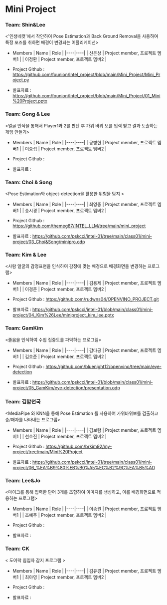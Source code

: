 # Mini Project
### Team: Shin&Lee

<'인생네컷'에서 착안하여 Pose Estimation과 Back Ground Removal을 사용하여 특정 포즈를 취하면 배경이 변경되는 어플리케이션>

* Members
  | Name | Role |
  |----|----|
  | 신은상 | Project member, 프로젝트 멤버1 |
  | 이정환 | Project member, 프로젝트 멤버2 |

* Project Github : https://github.com/founion/Intel_project/blob/main/Mini_Project/Mini_Project.py

* 발표자료 : https://github.com/founion/Intel_project/blob/main/Mini_Project/01_Mini%20Project.pptx


### Team: Gong & Lee

<얼굴 인식을 통해서 Player1과 2를 판단 후 가위 바위 보를 입력 받고 결과 도출하는 게임 만들기>

* Members
  | Name | Role |
  |----|----|
  | 공병현 | Project member, 프로젝트 멤버1 |
  | 이중섭 | Project member, 프로젝트 멤버2 |

* Project Github : 

* 발표자료 : 

### Team: Choi & Song

<Pose Estimation와 object-detection을 활용한 위험물 탐지  >

* Members
  | Name | Role |
  |----|----|
  | 최영중 | Project member, 프로젝트 멤버1 |
  | 송시경 | Project member, 프로젝트 멤버2 |

* Project Github : https://github.com/themeg87/INTEL_LLM/tree/main/mini_project

* 발표자료 : https://github.com/pskcci/intel-01/tree/main/class01/mini-project/03_Choi&Song/minipro.odp

### Team: Kim & Lee

<사람 얼굴의 감정표현을 인식하여 감정에 맞는 배경으로 배경화면을 변경하는 프로그램>

* Members
  | Name | Role |
  |----|----|
  | 김용제 | Project member, 프로젝트 멤버1 |
  | 이경준 | Project member, 프로젝트 멤버2 |

* Project Github : https://github.com/rudwns04/OPENVINO_PROJECT.git

* 발표자료 : https://github.com/pskcci/intel-01/blob/main/class01/mini-project/04_Kim%26Lee/miniproject_kim_lee.pptx

### Team: GamKim

<졸음을 인식하여 수업 집중도를 파악하는 프로그램>

* Members
  | Name | Role |
  |----|----|
  | 감다공 | Project member, 프로젝트 멤버1 |
  | 김호준 | Project member, 프로젝트 멤버2 |

* Project Github : https://github.com/bluenight12/openvino/tree/main/eye-detection

* 발표자료 : https://github.com/pskcci/intel-01/blob/main/class01/mini-project/05_GamKim/eye-detection/presentation.odp 

### Team: 김밥천국

<MediaPipe 와 KNN을 통해 Pose Estimation 를 사용하여 가위바위보를 검출하고 승/패자를 나타내는 프로그램>

* Members
  | Name | Role |
  |----|----|
  | 김보람 | Project member, 프로젝트 멤버1 |
  | 천호진 | Project member, 프로젝트 멤버2 |

* Project Github : https://github.com/brkim92/my-project/tree/main/Mini%20Project

* 발표자료 : https://github.com/pskcci/intel-01/tree/main/class01/mini-project/06_%EA%B9%80%EB%B0%A5%EC%B2%9C%EA%B5%AD

### Team: Lee&Jo

<마이크를 통해 입력한 단어 3개를 조합하여 이미지를 생성하고, 이를 배경화면으로 적용하는 프로그램>

* Members
  | Name | Role |
  |----|----|
  | 이송원 | Project member, 프로젝트 멤버1 |
  | 조예주 | Project member, 프로젝트 멤버2 |

* Project Github : 

* 발표자료 :


### Team: CK

< 도어락 침입자 감지 프로그램 >

* Members
  | Name | Role |
  |----|----|
  | 김유경 | Project member, 프로젝트 멤버1 |
  | 최아영 | Project member, 프로젝트 멤버2 |

* Project Github : 

* 발표자료 : 

